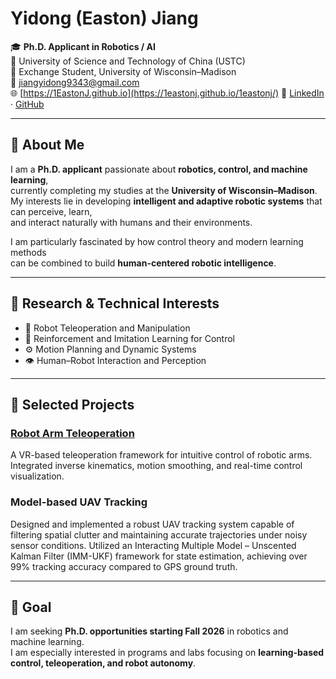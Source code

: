 # Yidong (Easton) Jiang

🎓 **Ph.D. Applicant in Robotics / AI**  
🏫 University of Science and Technology of China (USTC)  
🔁 Exchange Student, University of Wisconsin–Madison  
📧 [jiangyidong9343@gmail.com](mailto:jiangyidong9343@gmail.com)  
🌐 [https://1EastonJ.github.io](https://1eastonj.github.io/1eastonj/)
🔗 [LinkedIn](https://www.linkedin.com/in/yidong-easton-jiang-b2134934a/) · [GitHub](https://github.com/1EastonJ)

---

## 👋 About Me

I am a **Ph.D. applicant** passionate about **robotics, control, and machine learning**,  
currently completing my studies at the **University of Wisconsin–Madison**.  
My interests lie in developing **intelligent and adaptive robotic systems** that can perceive, learn,  
and interact naturally with humans and their environments.

I am particularly fascinated by how control theory and modern learning methods  
can be combined to build **human-centered robotic intelligence**.

---

## 🧠 Research & Technical Interests

- 🤖 Robot Teleoperation and Manipulation  
- 🧩 Reinforcement and Imitation Learning for Control  
- ⚙️ Motion Planning and Dynamic Systems  
- 👁️ Human–Robot Interaction and Perception  

---

## 🧪 Selected Projects

### [Robot Arm Teleoperation](https://github.com/1EastonJ/vive_piper)
A VR-based teleoperation framework for intuitive control of robotic arms.  
Integrated inverse kinematics, motion smoothing, and real-time control visualization.

### Model-based UAV Tracking
Designed and implemented a robust UAV tracking system capable of filtering spatial clutter and maintaining accurate trajectories under noisy sensor conditions.
Utilized an Interacting Multiple Model – Unscented Kalman Filter (IMM-UKF) framework for state estimation, achieving over 99% tracking accuracy compared to GPS ground truth.


---

## 🎯 Goal

I am seeking **Ph.D. opportunities starting Fall 2026** in robotics and machine learning.  
I am especially interested in programs and labs focusing on **learning-based control, teleoperation, and robot autonomy**.


